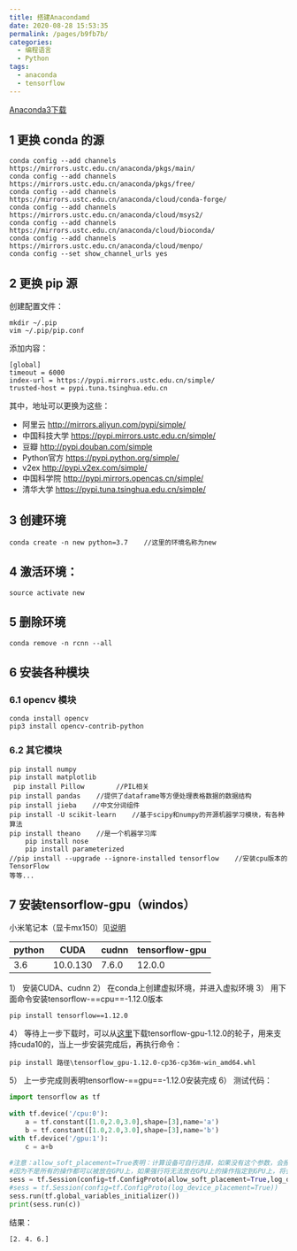 ```yaml
---
title: 搭建Anacondamd
date: 2020-08-28 15:53:35
permalink: /pages/b9fb7b/
categories: 
  - 编程语言
  - Python
tags: 
  - anaconda
  - tensorflow
---
```


[Anaconda3下载](https://mirrors.tuna.tsinghua.edu.cn/anaconda/archive/)

## 1 更换 conda 的源
```shell
conda config --add channels https://mirrors.ustc.edu.cn/anaconda/pkgs/main/
conda config --add channels https://mirrors.ustc.edu.cn/anaconda/pkgs/free/
conda config --add channels https://mirrors.ustc.edu.cn/anaconda/cloud/conda-forge/
conda config --add channels https://mirrors.ustc.edu.cn/anaconda/cloud/msys2/
conda config --add channels https://mirrors.ustc.edu.cn/anaconda/cloud/bioconda/
conda config --add channels https://mirrors.ustc.edu.cn/anaconda/cloud/menpo/
conda config --set show_channel_urls yes
```

## 2 更换 pip 源
创建配置文件：
```shell
mkdir ~/.pip
vim ~/.pip/pip.conf
```
添加内容：
```shell
[global]
timeout = 6000
index-url = https://pypi.mirrors.ustc.edu.cn/simple/
trusted-host = pypi.tuna.tsinghua.edu.cn
```
其中，地址可以更换为这些：

- 阿里云 http://mirrors.aliyun.com/pypi/simple/
- 中国科技大学 https://pypi.mirrors.ustc.edu.cn/simple/
- 豆瓣 http://pypi.douban.com/simple
- Python官方 https://pypi.python.org/simple/
- v2ex http://pypi.v2ex.com/simple/
- 中国科学院 http://pypi.mirrors.opencas.cn/simple/
- 清华大学 https://pypi.tuna.tsinghua.edu.cn/simple/


## 3 创建环境
```shell
conda create -n new python=3.7    //这里的环境名称为new
```
## 4 激活环境：
```shell
source activate new
```
## 5 删除环境
```shell
conda remove -n rcnn --all
```

## 6 安装各种模块
### 6.1 opencv 模块
```shell
conda install opencv
pip3 install opencv-contrib-python
```
### 6.2 其它模块
```shell
pip install numpy
pip install matplotlib
 pip install Pillow        //PIL相关
pip install pandas    //提供了dataframe等方便处理表格数据的数据结构
pip install jieba    //中文分词组件
pip install -U scikit-learn    //基于scipy和numpy的开源机器学习模块，有各种算法
pip install theano    //是一个机器学习库   
    pip install nose   
    pip install parameterized
//pip install --upgrade --ignore-installed tensorflow    //安装cpu版本的TensorFlow
等等...
```
## 7 安装tensorflow-gpu（windos）
小米笔记本（显卡mx150）见[说明](https://www.jianshu.com/p/01047532034c)

|python|CUDA|cudnn|tensorflow-gpu|
|--|--|--|--|
|3.6|10.0.130|7.6.0|12.0.0|

1） 安装CUDA、cudnn
2） 在conda上创建虚拟环境，并进入虚拟环境
3） 用下面命令安装tensorflow-==cpu==-1.12.0版本
```shell
pip install tensorflow==1.12.0
```
4） 等待上一步下载时，可以从[这里](https://github.com/fo40225/tensorflow-windows-wheel/blob/master/1.12.0/py36/GPU/cuda100cudnn73sse2/tensorflow_gpu-1.12.0-cp36-cp36m-win_amd64.whl)下载tensorflow-gpu-1.12.0的轮子，用来支持cuda10的，当上一步安装完成后，再执行命令：
```shell
pip install 路径\tensorflow_gpu-1.12.0-cp36-cp36m-win_amd64.whl
```
5） 上一步完成则表明tensorflow-==gpu==-1.12.0安装完成
6） 测试代码：
```python
import tensorflow as tf
 
with tf.device('/cpu:0'):
    a = tf.constant([1.0,2.0,3.0],shape=[3],name='a')
    b = tf.constant([1.0,2.0,3.0],shape=[3],name='b')
with tf.device('/gpu:1'):
    c = a+b
 
#注意：allow_soft_placement=True表明：计算设备可自行选择，如果没有这个参数，会报错。
#因为不是所有的操作都可以被放在GPU上，如果强行将无法放在GPU上的操作指定到GPU上，将会报错。
sess = tf.Session(config=tf.ConfigProto(allow_soft_placement=True,log_device_placement=True))
#sess = tf.Session(config=tf.ConfigProto(log_device_placement=True))
sess.run(tf.global_variables_initializer())
print(sess.run(c))
```
结果：
```shell
[2. 4. 6.]
```
